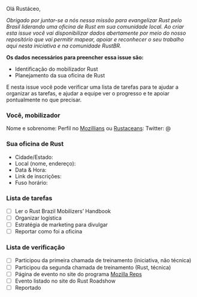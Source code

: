 Olá Rustáceo,

*Obrigado por juntar-se a nós nessa missão para evangelizar Rust pelo Brasil liderando uma oficina de Rust em sua comunidade local. Ao criar esta issue você vai disponibilizar dados abertamente por meio do nosso repositório que vai permitir mapear, apoiar e reconhecer o seu trabalho aqui nesta iniciativa e na comunidade RustBR.*

**Os dados necessários para preencher essa issue são:**

- Identificação do mobilizador Rust
- Planejamento da sua oficina de Rust

E nesta issue você pode verificar uma lista de tarefas para te ajudar a organizar as tarefas, e ajudar a equipe ver o progresso e te apoiar pontualmente no que precisar.

### Você, mobilizador
Nome e sobrenome:
Perfil no [Mozillians](https://mozillians.org/pt-BR/) ou [Rustaceans](https://rustaceans.org):
Twitter: @ 

### Sua oficina de Rust

 - Cidade/Estado:
 - Local (nome, endereço):
 - Data & Hora:
 - Link de inscrições:
 - Fuso horário:

### Lista de tarefas

- [ ] Ler o Rust Brazil Mobilizers’ Handbook
- [ ] Organizar logística
- [ ] Estratégia de marketing para divulgar
- [ ] Reportar como foi a oficina

### Lista de verificação

- [ ] Participou da primeira chamada de treinamento (iniciativa, não técnica)
- [ ] Participou da segunda chamada de treinamento (Rust, técnica)
- [ ] Página de evento no site do programa [Mozilla Reps](https://reps.mozilla.org)
- [ ] Evento listado no site do Rust Roadshow
- [ ] Reportado
